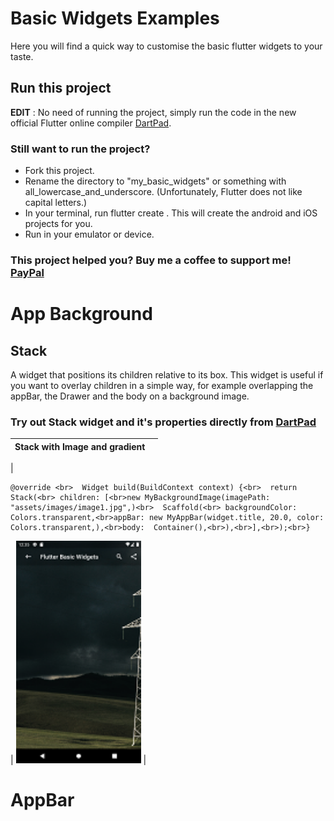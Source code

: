 # Basic Widgets Examples

Here you will find a quick way to customise the basic flutter widgets to your taste. 

## Run this project

**EDIT** : No need of running the project, simply run the code in the new official Flutter online compiler [DartPad](https://dartpad.dartlang.org/flutter).

### Still want to run the project?
- Fork this project.
- Rename the directory to "my_basic_widgets" or something with all_lowercase_and_underscore. (Unfortunately, Flutter does not like capital letters.)
- In your terminal, run flutter create . This will create the android and iOS projects for you.
- Run in your emulator or device.

### This project helped you? Buy me a coffee to support me! [PayPal](https://paypal.me/drogbut "PayPal")

# App Background

## Stack
A widget that positions its children relative to its box.
This widget is useful if you want to overlay children in a simple way, for example overlapping the appBar, the Drawer and the body on a background image.
### Try out Stack widget and it's properties directly from [DartPad](https://dartpad.dev/d548285fd710d4c94cb1ff59835b85bd?null_safety=true) 

| Stack with Image and gradient        |            | 
| ------------- |:-------------:|
| 
``` 
@override <br>  Widget build(BuildContext context) {<br>  return Stack(<br> children: [<br>new MyBackgroundImage(imagePath: "assets/images/image1.jpg",)<br>  Scaffold(<br> backgroundColor: Colors.transparent,<br>appBar: new MyAppBar(widget.title, 20.0, color: Colors.transparent,),<br>body:  Container(),<br>),<br>],<br>);<br>} 
```
| <img src="assets/images/Stack.png" width="200"> | 


 




# AppBar







